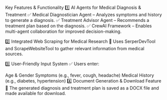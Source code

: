 Key Features & Functionality
1️⃣ AI Agents for Medical Diagnosis & Treatment
✅ Medical Diagnostician Agent – Analyzes symptoms and history to generate a diagnosis.
✅ Treatment Advisor Agent – Recommends a treatment plan based on the diagnosis.
✅ CrewAI Framework – Enables multi-agent collaboration for improved decision-making.

2️⃣ Integrated Web Scraping for Medical Research
🔹 Uses SerperDevTool and ScrapeWebsiteTool to gather relevant information from medical sources.

3️⃣ User-Friendly Input System
✅ Users enter:

Age & Gender
Symptoms (e.g., fever, cough, headache)
Medical History (e.g., diabetes, hypertension)
4️⃣ Document Generation & Download Feature
📄 The generated diagnosis and treatment plan is saved as a DOCX file and made available for download.
